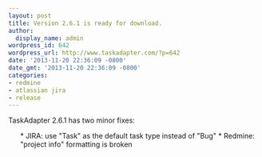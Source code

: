 ```yaml
---
layout: post
title: Version 2.6.1 is ready for download.
author:
  display_name: admin
wordpress_id: 642
wordpress_url: http://www.taskadapter.com/?p=642
date: '2013-11-20 22:36:09 -0800'
date_gmt: '2013-11-20 22:36:09 -0800'
categories:
- redmine
- atlassian jira
- release
---
```

<p>TaskAdapter 2.6.1 has two minor fixes:</p>
<ul>
* JIRA: use "Task" as the default task type instead of "Bug"
* Redmine: "project info" formatting is broken

</ul></p>

